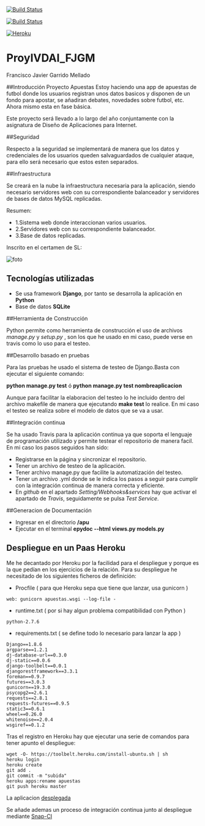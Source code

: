 [![Build Status](https://travis-ci.org/javiergarridomellado/IV_javiergarridomellado.svg?branch=master)](https://travis-ci.org/javiergarridomellado/IV_javiergarridomellado)

[![Build Status](https://snap-ci.com/javiergarridomellado/IV_javiergarridomellado/branch/master/build_image)](https://snap-ci.com/javiergarridomellado/IV_javiergarridomellado/branch/master)

[![Heroku](https://www.herokucdn.com/deploy/button.png)](https://apuestas.herokuapp.com/)

# ProyIVDAI_FJGM
Francisco Javier Garrido Mellado

##Introducción Proyecto Apuestas
Estoy haciendo una app de apuestas de futbol donde los usuarios registran unos datos basicos y disponen de un fondo para apostar, se añadiran debates, novedades sobre futbol, etc. Ahora mismo esta en fase básica.

Este proyecto será llevado a lo largo del año conjuntamente con la asignatura de Diseño de Aplicaciones para Internet.

##Seguridad

Respecto a la seguridad se implementará de manera que los datos y credenciales de los usuarios queden salvaguardados de cualquier ataque, para ello será necesario que estos esten separados.

##Infraestructura

Se creará en la nube la infraestructura necesaria para la aplicación, siendo necesario servidores web con su correspondiente balanceador y servidores de bases de datos MySQL replicadas.

Resumen:
-	1.Sistema web donde interaccionan varios usuarios.
-	2.Servidores web con su correspondiente balanceador.
-	3.Base de datos replicadas.

Inscrito en el certamen de SL:

![foto](http://i1045.photobucket.com/albums/b457/Francisco_Javier_G_M/Pantallazo-Gracias%20-%20Chromium_zpsjdau6lfd.png)


## Tecnologías utilizadas

- Se usa framework **Django**, por tanto se desarrolla la aplicación en **Python**
- Base de datos **SQLite**

##Herramienta de Construcción

Python permite como herramienta de construcción el uso de archivos *manage.py* y *setup.py* , son los que he usado en mi caso, puede verse en travis como lo uso para el testeo.


##Desarrollo basado en pruebas

Para las pruebas he usado el sistema de testeo de Django.Basta con ejecutar el siguiente comando:

**python manage.py test** ó **python manage.py test nombreaplicacion**

Aunque para facilitar la elaboracion del testeo lo he incluido dentro del archivo makefile de manera que ejecutando **make test** lo realice. En mi caso el testeo se realiza sobre el modelo de datos que se va a usar.

##Integración continua

Se ha usado Travis para la aplicación continua ya que soporta el lenguaje de programación utilizado y permite testear el repositorio de manera facil.
En mi caso los pasos seguidos han sido:
- Registrarse en la página y sincronizar el repositorio.
- Tener un archivo de testeo de la aplicación.
- Tener archivo manage.py que facilite la automatización del testeo.
- Tener un archivo .yml donde se le indica los pasos a seguir para cumplir con la integración continua de manera correcta y eficiente.
- En *github* en el apartado *Setting/Webhooks&services* hay que activar el apartado de *Travis*, seguidamente se pulsa *Test Service*.

##Generacion de Documentación
- Ingresar en el directorio **/apu**
- Ejecutar en el terminal **epydoc --html views.py models.py**

## Despliegue en un Paas Heroku

Me he decantado por Heroku por la facilidad para el despliegue y porque es la que pedían en los ejercicios de la relación. Para su despliegue he necesitado de los siguientes ficheros de definición:
- Procfile ( para que Heroku sepa que tiene que lanzar, usa gunicorn )
```
web: gunicorn apuestas.wsgi --log-file -
```

- runtime.txt ( por si hay algun problema compatibilidad con Python )
```
python-2.7.6
```
- requirements.txt ( se define todo lo necesario para lanzar la app )
```
Django==1.8.6
argparse==1.2.1
dj-database-url==0.3.0
dj-static==0.0.6
django-toolbelt==0.0.1
djangorestframework==3.3.1
foreman==0.9.7
futures==3.0.3
gunicorn==19.3.0
psycopg2==2.6.1
requests==2.8.1
requests-futures==0.9.5
static3==0.6.1
wheel==0.26.0
whitenoise==2.0.4
wsgiref==0.1.2
```

Tras el registro en Heroku hay que ejecutar una serie de comandos para tener apunto el despliegue:
```
wget -O- https://toolbelt.heroku.com/install-ubuntu.sh | sh   
heroku login
heroku create
git add .
git commit -m "subida"
heroku apps:rename apuestas
git push heroku master
```

La aplicacion [desplegada](https://apuestas.herokuapp.com/)

Se añade ademas un proceso de integración continua junto al despliegue mediante [Snap-CI](https://snap-ci.com)



